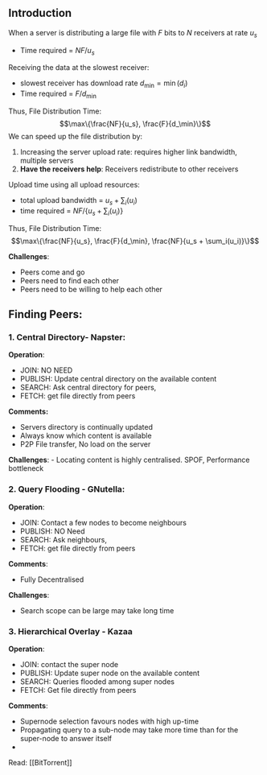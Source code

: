 ## Introduction

When a server is distributing a large file with $F$ bits to $N$ receivers at rate $u_s$
- Time required = $NF/u_s$

Receiving the data at the slowest receiver:
- slowest receiver has download rate $d_{\min} = \min(d_i)$
- Time required = $F/d_{\min}$

Thus, File Distribution Time:
$$\max\{\frac{NF}{u_s}, \frac{F}{d_\min}\}$$
We can speed up the file distribution by:
1. Increasing the server upload rate: requires higher link bandwidth, multiple servers
2. **Have the receivers help**: Receivers redistribute to other receivers

Upload time using all upload resources:
- total upload bandwidth = $u_s + \sum_i(u_i)$
- time required = $NF/\{u_s + \sum_i(u_i)\}$

Thus, File Distribution Time:
$$\max\{\frac{NF}{u_s}, \frac{F}{d_\min}, \frac{NF}{u_s + \sum_i(u_i)}\}$$

**Challenges**:
- Peers come and go
- Peers need to find each other
- Peers need to be willing to help each other

## Finding Peers:
### 1. Central Directory- Napster:
**Operation**:
- JOIN: NO NEED
- PUBLISH: Update central directory on the available content 
- SEARCH: Ask central directory for peers,
- FETCH: get file directly from peers

**Comments:**
- Servers directory is continually updated
- Always know which content is available
- P2P File transfer, No load on the server

**Challenges**:
	- Locating content is highly centralised. SPOF, Performance bottleneck

### 2. Query Flooding - GNutella:
**Operation**:
- JOIN: Contact a few nodes to become neighbours
- PUBLISH: NO Need
- SEARCH: Ask neighbours,
- FETCH: get file directly from peers

**Comments**:
- Fully Decentralised

**Challenges**:
- Search scope can be large may take long time

### 3. Hierarchical Overlay - Kazaa
**Operation**:
- JOIN: contact the super node
- PUBLISH: Update super node on the available content
- SEARCH: Queries flooded among super nodes
- FETCH: Get file directly from peers

**Comments**:
- Supernode selection favours nodes with high up-time
- Propagating query to a sub-node may take more time than for the super-node to answer itself
- 

Read: [[BitTorrent]]